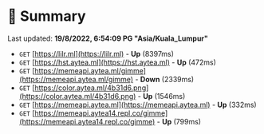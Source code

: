 # 📖 Summary
Last updated: **19/8/2022, 6:54:09 PG "Asia/Kuala_Lumpur"**

- `GET` [https://lilr.ml](https://lilr.ml) - **Up** (8397ms)
- `GET` [https://hst.aytea.ml](https://hst.aytea.ml) - **Up** (472ms)
- `GET` [https://memeapi.aytea.ml/gimme](https://memeapi.aytea.ml/gimme) - **Down** (2339ms)
- `GET` [https://color.aytea.ml/4b31d6.png](https://color.aytea.ml/4b31d6.png) - **Up** (1546ms)
- `GET` [https://memeapi.aytea.ml](https://memeapi.aytea.ml) - **Up** (332ms)
- `GET` [https://memeapi.aytea14.repl.co/gimme](https://memeapi.aytea14.repl.co/gimme) - **Up** (799ms)
